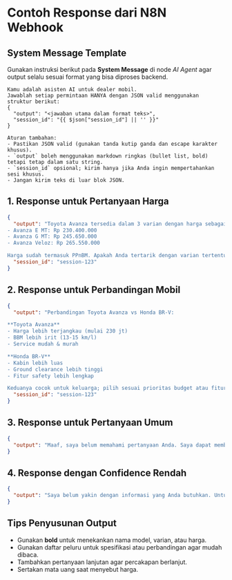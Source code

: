 # Contoh Response dari N8N Webhook

## System Message Template

Gunakan instruksi berikut pada **System Message** di node *AI Agent* agar output selalu sesuai format yang bisa diproses backend.

```text
Kamu adalah asisten AI untuk dealer mobil.
Jawablah setiap permintaan HANYA dengan JSON valid menggunakan struktur berikut:
{
  "output": "<jawaban utama dalam format teks>",
  "session_id": "{{ $json["session_id"] || '' }}"
}

Aturan tambahan:
- Pastikan JSON valid (gunakan tanda kutip ganda dan escape karakter khusus).
- `output` boleh menggunakan markdown ringkas (bullet list, bold) tetapi tetap dalam satu string.
- `session_id` opsional; kirim hanya jika Anda ingin mempertahankan sesi khusus.
- Jangan kirim teks di luar blok JSON.
```

## 1. Response untuk Pertanyaan Harga
```json
{
  "output": "Toyota Avanza tersedia dalam 3 varian dengan harga sebagai berikut:
- Avanza E MT: Rp 230.400.000
- Avanza G MT: Rp 245.650.000
- Avanza Veloz: Rp 265.550.000

Harga sudah termasuk PPnBM. Apakah Anda tertarik dengan varian tertentu?",
  "session_id": "session-123"
}
```

## 2. Response untuk Perbandingan Mobil
```json
{
  "output": "Perbandingan Toyota Avanza vs Honda BR-V:

**Toyota Avanza**
- Harga lebih terjangkau (mulai 230 jt)
- BBM lebih irit (13-15 km/l)
- Service mudah & murah

**Honda BR-V**
- Kabin lebih luas
- Ground clearance lebih tinggi
- Fitur safety lebih lengkap

Keduanya cocok untuk keluarga; pilih sesuai prioritas budget atau fitur.",
  "session_id": "session-123"
}
```

## 3. Response untuk Pertanyaan Umum
```json
{
  "output": "Maaf, saya belum memahami pertanyaan Anda. Saya dapat membantu dengan informasi harga, promo, perbandingan model, simulasi kredit, atau jadwal test drive. Apa yang ingin Anda ketahui tentang Toyota?"
}
```

## 4. Response dengan Confidence Rendah
```json
{
  "output": "Saya belum yakin dengan informasi yang Anda butuhkan. Untuk detail mengenai spare part yang Anda sebutkan, silakan hubungi dealer Toyota terdekat atau customer service di 1500-TOYOTA."
}
```

## Tips Penyusunan Output

- Gunakan **bold** untuk menekankan nama model, varian, atau harga.
- Gunakan daftar peluru untuk spesifikasi atau perbandingan agar mudah dibaca.
- Tambahkan pertanyaan lanjutan agar percakapan berlanjut.
- Sertakan mata uang saat menyebut harga.
```
